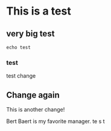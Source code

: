 # This is a test
## very big test
``` echo test ```

### test


test change

## Change again

This is another change!

Bert Baert is my favorite manager.
te
s
t
